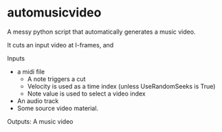 # automusicvideo

A messy python script that automatically generates a music video. 

It cuts an input video at I-frames, and 

Inputs
* a midi file
  - A note triggers a cut
  - Velocity is used as a time index (unless UseRandomSeeks is True)
  - Note value is used to select a video index
* An audio track
* Some source video material.

Outputs: A music video

